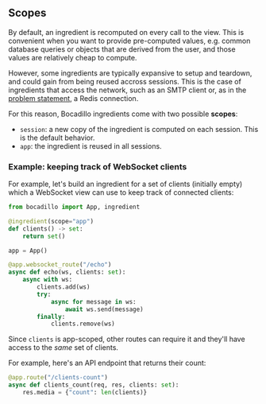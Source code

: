 ## Scopes

By default, an ingredient is recomputed on every call to the view. This is convenient when you want to provide pre-computed values, e.g. common database queries or objects that are derived from the user, and those values are relatively cheap to compute.

However, some ingredients are typically expansive to setup and teardown, and could gain from being reused accross sessions. This is the case of ingredients that access the network, such as an SMTP client or, as in the [problem statement](#problem-statement), a Redis connection.

For this reason, Bocadillo ingredients come with two possible **scopes**:

- `session`: a new copy of the ingredient is computed on each session. This is the default behavior.
- `app`: the ingredient is reused in all sessions.

### Example: keeping track of WebSocket clients

For example, let's build an ingredient for a set of clients (initially empty) which a WebSocket view can use to keep track of connected clients:

```python
from bocadillo import App, ingredient

@ingredient(scope="app")
def clients() -> set:
    return set()

app = App()

@app.websocket_route("/echo")
async def echo(ws, clients: set):
    async with ws:
        clients.add(ws)
        try:
            async for message in ws:
                await ws.send(message)
        finally:
            clients.remove(ws)
```

Since `clients` is app-scoped, other routes can require it and they'll have access to the _same_ set of clients.

For example, here's an API endpoint that returns their count:

```python
@app.route("/clients-count")
async def clients_count(req, res, clients: set):
    res.media = {"count": len(clients)}
```
